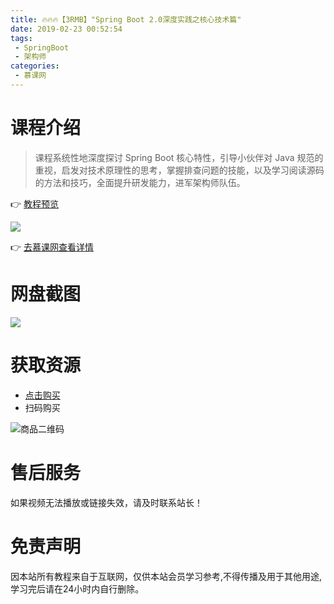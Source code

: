 ```yaml
---
title: 🔥🔥🔥【3RMB】"Spring Boot 2.0深度实践之核心技术篇"
date: 2019-02-23 00:52:54
tags:
 - SpringBoot
 - 架构师
categories:
 - 慕课网
---
```

# 课程介绍
> 课程系统性地深度探讨 Spring Boot 核心特性，引导小伙伴对 Java 规范的重视，启发对技术原理性的思考，掌握排查问题的技能，以及学习阅读源码的方法和技巧，全面提升研发能力，进军架构师队伍。

👉 [教程预览](https://pan.baidu.com/s/1rniGNW0_3W6NP8Hy_zylgw)

<!--more-->

![](https://i.loli.net/2019/02/23/5c702a770c33d.png)

👉 [去慕课网查看详情](https://coding.imooc.com/class/252.html)

# 网盘截图
![](https://i.loli.net/2019/02/23/5c702a7669f01.png)

# 获取资源
- [点击购买](http://t.cn/Efywm2e)
- 扫码购买

![商品二维码](https://i.loli.net/2019/02/23/5c702a7644190.png)

# 售后服务

如果视频无法播放或链接失效，请及时联系站长！

# 免责声明

因本站所有教程来自于互联网，仅供本站会员学习参考,不得传播及用于其他用途,学习完后请在24小时内自行删除。